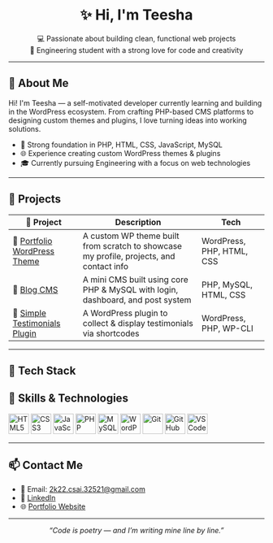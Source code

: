 <h1 align="center">✨ Hi, I'm Teesha </h1>
<p align="center">
  💻 Passionate about building clean, functional web projects<br>
  🌱 Engineering student with a strong love for code and creativity
</p>

---

## 🧠 About Me

Hi! I'm Teesha — a self-motivated developer currently learning and building in the WordPress ecosystem. From crafting PHP-based CMS platforms to designing custom themes and plugins, I love turning ideas into working solutions.

- 🔧 Strong foundation in PHP, HTML, CSS, JavaScript, MySQL  
- 🌐 Experience creating custom WordPress themes & plugins  
- 🎓 Currently pursuing Engineering with a focus on web technologies

---

## 🚀 Projects

| 🌟 Project | Description | Tech |
|-----------|-------------|------|
| 🎨 [Portfolio WordPress Theme](https://github.com/TeeshaSrivastava/portfolio-wp-theme) | A custom WP theme built from scratch to showcase my profile, projects, and contact info | WordPress, PHP, HTML, CSS |
| 📝 [Blog CMS](https://github.com/TeeshaSrivastava/blog-cms) | A mini CMS built using core PHP & MySQL with login, dashboard, and post system | PHP, MySQL, HTML, CSS |
| 🧩 [Simple Testimonials Plugin](https://github.com/TeeshaSrivastava/simple-testimonials-plugin) | A WordPress plugin to collect & display testimonials via shortcodes | WordPress, PHP, WP-CLI |

---

## 🔧 Tech Stack

## 💼 Skills & Technologies

<p align="left">
  <img src="https://cdn.jsdelivr.net/gh/devicons/devicon/icons/html5/html5-original.svg" width="40" height="40" alt="HTML5"/>
  <img src="https://cdn.jsdelivr.net/gh/devicons/devicon/icons/css3/css3-original.svg" width="40" height="40" alt="CSS3"/>
  <img src="https://cdn.jsdelivr.net/gh/devicons/devicon/icons/javascript/javascript-original.svg" width="40" height="40" alt="JavaScript"/>
  <img src="https://cdn.jsdelivr.net/gh/devicons/devicon/icons/php/php-original.svg" width="40" height="40" alt="PHP"/>
  <img src="https://cdn.jsdelivr.net/gh/devicons/devicon/icons/mysql/mysql-original.svg" width="40" height="40" alt="MySQL"/>
  <img src="https://cdn.jsdelivr.net/gh/devicons/devicon/icons/wordpress/wordpress-plain.svg" width="40" height="40" alt="WordPress"/>
  <img src="https://cdn.jsdelivr.net/gh/devicons/devicon/icons/git/git-original.svg" width="40" height="40" alt="Git"/>
  <img src="https://cdn.jsdelivr.net/gh/devicons/devicon/icons/github/github-original.svg" width="40" height="40" alt="GitHub"/>
  <img src="https://cdn.jsdelivr.net/gh/devicons/devicon/icons/vscode/vscode-original.svg" width="40" height="40" alt="VSCode"/>
</p>

---

## 📫 Contact Me

- 📧 Email: 2k22.csai.32521@gmail.com
- 🔗 [LinkedIn](https://linkedin.com/in/teesha-srivastava-983270265)  
- 🌐 [Portfolio Website](https://TeeshaSrivastava.github.io/PORTFOLIO/)

---

<p align="center"><i>“Code is poetry — and I’m writing mine line by line.”</i></p>
<p align="center">
  <!-- same image tags -->
</p>


